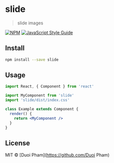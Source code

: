 # slide

> slide images

[![NPM](https://img.shields.io/npm/v/slide.svg)](https://www.npmjs.com/package/slide) [![JavaScript Style Guide](https://img.shields.io/badge/code_style-standard-brightgreen.svg)](https://standardjs.com)

## Install

```bash
npm install --save slide
```

## Usage

```jsx
import React, { Component } from 'react'

import MyComponent from 'slide'
import 'slide/dist/index.css'

class Example extends Component {
  render() {
    return <MyComponent />
  }
}
```

## License

MIT © [Duoi Pham](https://github.com/Duoi Pham)
